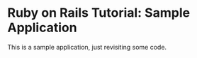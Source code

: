 # Ruby on Rails Tutorial: Sample Application

This is a sample application, just revisiting some code.